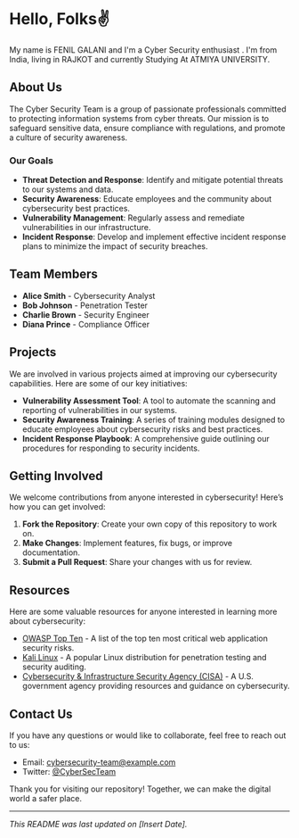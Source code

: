 # Hello, Folks✌️

My name is FENIL GALANI and I'm a Cyber Security enthusiast . I'm from India, living in RAJKOT and currently Studying At ATMIYA UNIVERSITY.

## About Us

The Cyber Security Team is a group of passionate professionals committed to protecting information systems from cyber threats. Our mission is to safeguard sensitive data, ensure compliance with regulations, and promote a culture of security awareness.

### Our Goals

- **Threat Detection and Response**: Identify and mitigate potential threats to our systems and data.
- **Security Awareness**: Educate employees and the community about cybersecurity best practices.
- **Vulnerability Management**: Regularly assess and remediate vulnerabilities in our infrastructure.
- **Incident Response**: Develop and implement effective incident response plans to minimize the impact of security breaches.

## Team Members

- **Alice Smith** - Cybersecurity Analyst
- **Bob Johnson** - Penetration Tester
- **Charlie Brown** - Security Engineer
- **Diana Prince** - Compliance Officer

## Projects

We are involved in various projects aimed at improving our cybersecurity capabilities. Here are some of our key initiatives:

- **Vulnerability Assessment Tool**: A tool to automate the scanning and reporting of vulnerabilities in our systems.
- **Security Awareness Training**: A series of training modules designed to educate employees about cybersecurity risks and best practices.
- **Incident Response Playbook**: A comprehensive guide outlining our procedures for responding to security incidents.

## Getting Involved

We welcome contributions from anyone interested in cybersecurity! Here’s how you can get involved:

1. **Fork the Repository**: Create your own copy of this repository to work on.
2. **Make Changes**: Implement features, fix bugs, or improve documentation.
3. **Submit a Pull Request**: Share your changes with us for review.

## Resources

Here are some valuable resources for anyone interested in learning more about cybersecurity:

- [OWASP Top Ten](https://owasp.org/www-project-top-ten/) - A list of the top ten most critical web application security risks.
- [Kali Linux](https://www.kali.org/) - A popular Linux distribution for penetration testing and security auditing.
- [Cybersecurity & Infrastructure Security Agency (CISA)](https://www.cisa.gov/) - A U.S. government agency providing resources and guidance on cybersecurity.

## Contact Us

If you have any questions or would like to collaborate, feel free to reach out to us:

- Email: cybersecurity-team@example.com
- Twitter: [@CyberSecTeam](https://twitter.com/CyberSecTeam)

Thank you for visiting our repository! Together, we can make the digital world a safer place.

---

*This README was last updated on [Insert Date].*
